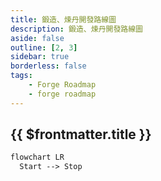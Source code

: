 ```yaml
---
title: 鍛造、煉丹開發路線圖
description: 鍛造、煉丹開發路線圖
aside: false
outline: [2, 3]
sidebar: true
borderless: false
tags:
    - Forge Roadmap
    - forge roadmap
---
```


## {{ $frontmatter.title }}

```mmd
flowchart LR
  Start --> Stop
```
